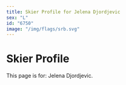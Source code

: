 ```yaml
---
title: Skier Profile for Jelena Djordjevic
sex: "L"
id: "6750"
image: "/img/flags/srb.svg" 
---
```


# Skier Profile

This page is for: Jelena Djordjevic.
    
